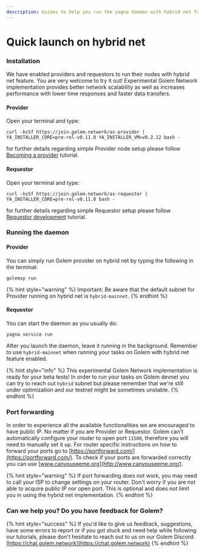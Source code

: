 ```yaml
---
description: Guides to help you run the yagna daemon with hybrid net feature enabled.
---
```


# Quick launch on hybrid net

### Installation

We have enabled providers and requestors to run their nodes with hybrid net feature. 
You are very welcome to try it out! 
Experimental Golem Network implementation provides better network scalability as well as increases performance with lower time responses and faster data transfers.

#### Provider
Open your terminal and type:

``` 
curl -ksSf https://join.golem.network/as-provider | YA_INSTALLER_CORE=pre-rel-v0.11.0 YA_INSTALLER_VM=v0.2.12 bash -
```

for further details regarding simple Provider node setup please follow [Becoming a provider](https://handbook.golem.network/provider-tutorials/provider-tutorial#initial-setup) tutorial.

#### Requestor
Open your terminal and type:

``` 
curl -ksSf https://join.golem.network/as-requestor | YA_INSTALLER_CORE=pre-rel-v0.11.0 bash -
```

for further details regarding simple Requestor setup please follow [Requestor development](https://handbook.golem.network/requestor-tutorials/flash-tutorial-of-requestor-development#confirm-the-installed-daemons-version) tutorial.

### Running the daemon

#### Provider

You can simply run Golem provider on hybrid net by typing the following in the terminal:
```
golemsp run
```

{% hint style="warning" %}
Important: Be aware that the default subnet for Provider running on hybrid net is `hybrid-mainnet`.
{% endhint %}

#### Requestor

You can start the daemon as you usually do: 
```
yagna service run
```
After you launch the daemon, leave it running in the background. Remember to use `hybrid-mainnet` when running your tasks on Golem with hybrid net feature enabled.

{% hint style="info" %}
This experimental Golem Network implementation is ready for your beta tests! 
In order to run your tasks on Golem devnet you can try to reach out `hybrid` subnet but please remember that we're still under optimization and our testnet might be sometimes unstable.
{% endhint %}

### Port forwarding

In order to experience all the available functionalities we are encouraged to have public IP. No matter if you are Provider or Requestor.
Golem can't automatically configure your router to open port `11500`, therefore you will need to manually set it up.
For router specific instructions on how to forward your ports go to [https://portforward.com/](https://portforward.com/).
To check if your ports are forwarded correctly you can use [www.canyouseeme.org](http://www.canyouseeme.org/).

{% hint style="warning" %}
If port forwarding does not work, you may need to call your ISP to change settings on your router. 
Don't worry if you are not able to acquire public IP nor open port. This is optional and does not limit you in using the hybrid net implementation.
{% endhint %}

### Can we help you? Do you have feedback for Golem?

{% hint style="success" %}
If you'd like to give us feedback, suggestions, have some errors to report or if you got stuck and need help while following our tutorials, please don't hesitate to reach out to us on our Golem Discord: [https://chat.golem.network](https://chat.golem.network)
{% endhint %}
